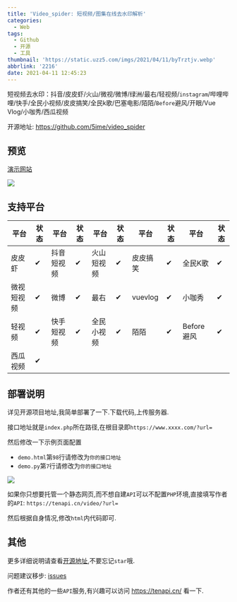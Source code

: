 ```yaml
---
title: 'Video_spider: 短视频/图集在线去水印解析'
categories:
  - Web
tags:
  - Github
  - 开源
  - 工具
thumbnail: 'https://static.uzz5.com/imgs/2021/04/11/byTrztjv.webp'
abbrlink: '2216'
date: 2021-04-11 12:45:23
---
```


短视频去水印：抖音/皮皮虾/火山/微视/微博/绿洲/最右/轻视频/`instagram`/哔哩哔哩/快手/全民小视频/皮皮搞笑/全民k歌/巴塞电影/陌陌/`Before`避风/开眼/Vue Vlog/小咖秀/西瓜视频

<!-- more -->

开源地址: https://github.com/5ime/video_spider

## 预览

[演示网站](https://lab.5ime.cn/video/)

![](https://static.uzz5.com/imgs/2021/04/11/4isDdhGL.webp)

## 支持平台

| 平台 | 状态| 平台 | 状态| 平台 | 状态| 平台 | 状态| 平台 | 状态|
|  ----  | ----  | ----  | ---- |----|----|----|----|----|----|
| 皮皮虾 | ✔ | 抖音短视频 | ✔ | 火山短视频 | ✔| 皮皮搞笑 | ✔ | 全民K歌 | ✔ |
| 微视短视频 | ✔ | 微博 | ✔ | 最右 | ✔| vuevlog | ✔ |小咖秀| ✔|
| 轻视频 | ✔ | 快手短视频 | ✔ | 全民小视频 | ✔|陌陌 | ✔ | Before避风 | ✔ | 开眼 | ✔|
| 西瓜视频 | ✔|

## 部署说明

详见开源项目地址,我简单部署了一下.下载代码,上传服务器.

接口地址就是`index.php`所在路径,在根目录即`https://www.xxxx.com/?url=`

然后修改一下示例页面配置
- `demo.html`第`98`行请修改为`你的接口地址`
- `demo.py`第`7`行请修改为`你的接口地址`

![](https://static.uzz5.com/imgs/2021/04/11/4FXDgRhF.webp)

如果你只想要托管一个静态网页,而不想自建`API`可以不配置`PHP`环境,直接填写作者的`API`: `https://tenapi.cn/video/?url=`

然后根据自身情况,修改`html`内代码即可.

## 其他

更多详细说明请查看[开源地址](https://github.com/5ime/video_spider),不要忘记`star`哦.

问题建议移步: [issues](https://github.com/5ime/video_spider/issues)

作者还有其他的一些`API`服务,有兴趣可以访问 https://tenapi.cn/ 看一下.